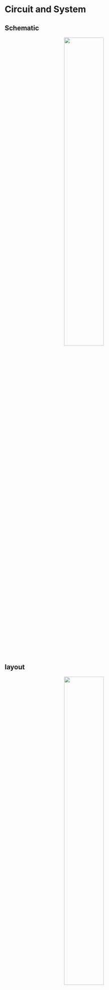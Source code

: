 # Circuit and System

## Schematic 
<div align=center><img width = "50%" src="https://user-images.githubusercontent.com/26044795/205275418-21b2b97d-b311-40c0-8f23-94ec9b6ae7cb.png"/></div>

## layout
<div align=center><img width = "50%" src="https://user-images.githubusercontent.com/26044795/205275512-935a661f-dde8-4939-be9c-fca577e71426.png"/></div>

## behavior flowchart

## Output
<div align=center><img width = "50%" src="https://user-images.githubusercontent.com/26044795/205278925-372750d2-4155-4d81-be94-c96a73fdbea6.jpg"/></div>

# Industrial Product Design 
<img width = "35%" src="https://user-images.githubusercontent.com/26044795/205332534-e88a69bc-ce5a-4b9c-92d1-6fc59a3ff357.png"><img width = "40%" src="https://user-images.githubusercontent.com/26044795/205333158-4035f8ec-5a77-4244-8f25-08021eea3ace.png">
<div align=center><img width = "50%" src="https://user-images.githubusercontent.com/26044795/205332201-a464293b-923b-4942-a1fc-88840718570f.png"/></div>



